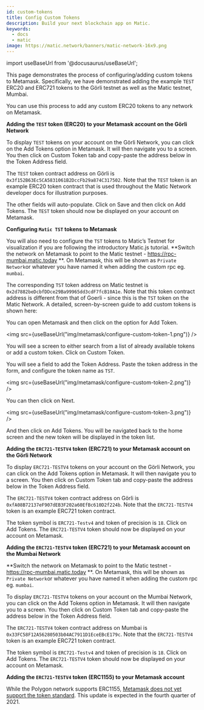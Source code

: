 ```yaml
---
id: custom-tokens
title: Config Custom Tokens
description: Build your next blockchain app on Matic.
keywords:
  - docs
  - matic
image: https://matic.network/banners/matic-network-16x9.png
---
```


import useBaseUrl from '@docusaurus/useBaseUrl';

This page demonstrates the process of configuring/adding custom tokens to Metamask. Specifically, we have demonstrated adding the example `TEST` ERC20 and ERC721 tokens to the Görli testnet as well as the Matic testnet, Mumbai.

You can use this process to add any custom ERC20 tokens to any network on Metamask.

**Adding the `TEST` token (ERC20) to your Metamask account on the Görli Network**

To display `TEST` tokens on your account on the Görli Network, you can click on the Add Tokens option in Metamask. It will then navigate you to a screen. You then click on Custom Token tab and copy-paste the address below in the Token Address field.

The `TEST` token contract address on Görli is `0x3f152B63Ec5CA5831061B2DccFb29a874C317502`. Note that the `TEST` token is an example ERC20 token contract that is used throughout the Matic Network developer docs for illustration purposes.

The other fields will auto-populate. Click on Save and then click on Add Tokens. The `TEST` token should now be displayed on your account on Metamask.

**Configuring `Matic TST` tokens to Metamask**

You will also need to configure the `TST` tokens to Matic’s Testnet for visualization if you are following the introductory Matic.js tutorial. **Switch the network on Metamask to point to the Matic testnet - https://rpc-mumbai.matic.today **. On Metamask, this will be shown as `Private Network`or whatever you have named it when adding the custom rpc eg. `mumbai`.

The corresponding `TST` token address on Matic testnet is `0x2d7882beDcbfDDce29Ba99965dd3cdF7fcB10A1e`. Note that this token contract address is different from that of Goerli - since this is the `TST` token on the Matic Network. A detailed, screen-by-screen guide to add custom tokens is shown here:

You can open Metamask and then click on the option for Add Token.

<img src={useBaseUrl("img/metamask/configure-custom-token-1.png")} />

You will see a screen to either search from a list of already available tokens or add a custom token. Click on Custom Token.

You will see a field to add the Token Address. Paste the token address in the form, and configure the token name as `TST`.

<img src={useBaseUrl("img/metamask/configure-custom-token-2.png")} />

You can then click on Next.

<img src={useBaseUrl("img/metamask/configure-custom-token-3.png")} />

And then click on Add Tokens. You will be navigated back to the home screen and the new token will be displayed in the token list.

**Adding the `ERC721-TESTV4` token (ERC721) to your Metamask account on the Görli Network**

To display `ERC721-TESTV4` tokens on your account on the Görli Network, you can click on the Add Tokens option in Metamask. It will then navigate you to a screen. You then click on Custom Token tab and copy-paste the address below in the Token Address field.

The `ERC721-TESTV4` token contract address on Görli is `0xfA08B72137eF907dEB3F202a60EfBc610D2f224b`. Note that the `ERC721-TESTV4` token is an example ERC721 token contract.

The token symbol is `ERC721-Testv4` and token of precision is `18`. Click on Add Tokens. The `ERC721-TESTV4` token should now be displayed on your account on Metamask.

**Adding the `ERC721-TESTV4` token (ERC721) to your Metamask account on the Mumbai Network**

**Switch the network on Metamask to point to the Matic testnet - https://rpc-mumbai.matic.today **. On Metamask, this will be shown as `Private Network`or whatever you have named it when adding the custom rpc eg. `mumbai`.

To display `ERC721-TESTV4` tokens on your account on the Mumbai Network, you can click on the Add Tokens option in Metamask. It will then navigate you to a screen. You then click on Custom Token tab and copy-paste the address below in the Token Address field.

The `ERC721-TESTV4` token contract address on Mumbai is `0x33FC58F12A56280503b04AC7911D1EceEBcE179c`. Note that the `ERC721-TESTV4` token is an example ERC721 token contract.

The token symbol is `ERC721-Testv4` and token of precision is `18`. Click on Add Tokens. The `ERC721-TESTV4` token should now be displayed on your account on Metamask.

**Adding the `ERC721-TESTV4` token (ERC1155) to your Metamask account**

While the Polygon network supports ERC1155, [Metamask does not yet support the token standard](https://metamask.zendesk.com/hc/en-us/articles/360058488651-Does-MetaMask-support-ERC-1155-). This update is expected in the fourth quarter of 2021.
